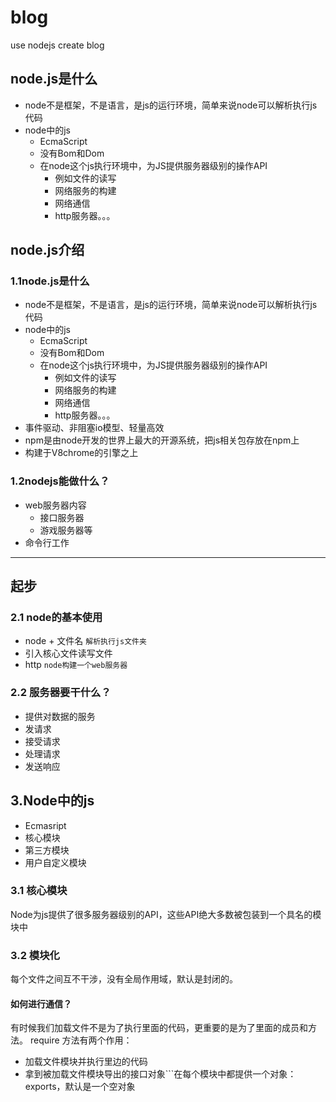 # blog
use nodejs create blog
## node.js是什么
- node不是框架，不是语言，是js的运行环境，简单来说node可以解析执行js代码
- node中的js
   - EcmaScript
   - 没有Bom和Dom
   - 在node这个js执行环境中，为JS提供服务器级别的操作API
     - 例如文件的读写
     - 网络服务的构建
     - 网络通信
     - http服务器。。。

## node.js介绍

### 1.1node.js是什么
- node不是框架，不是语言，是js的运行环境，简单来说node可以解析执行js代码
- node中的js
   - EcmaScript
   - 没有Bom和Dom
   - 在node这个js执行环境中，为JS提供服务器级别的操作API
     - 例如文件的读写
     - 网络服务的构建
     - 网络通信
     - http服务器。。。
- 事件驱动、非阻塞io模型、轻量高效
- npm是由node开发的世界上最大的开源系统，把js相关包存放在npm上
- 构建于V8chrome的引擎之上

### 1.2nodejs能做什么？
- web服务器内容
  - 接口服务器
  - 游戏服务器等
- 命令行工作

***   

## 起步
### 2.1 node的基本使用
- node + 文件名 ```解析执行js文件夹```
- 引入核心文件读写文件
- http ```node构建一个web服务器```

### 2.2 服务器要干什么？
  - 提供对数据的服务
  - 发请求
  - 接受请求
  - 处理请求
  - 发送响应

## 3.Node中的js
  - Ecmasript
  - 核心模块
  - 第三方模块
  - 用户自定义模块

### 3.1 核心模块
 Node为js提供了很多服务器级别的API，这些API绝大多数被包装到一个具名的模块中

### 3.2 模块化
 每个文件之间互不干涉，没有全局作用域，默认是封闭的。
 #### 如何进行通信？
   有时候我们加载文件不是为了执行里面的代码，更重要的是为了里面的成员和方法。
   require 方法有两个作用：
   - 加载文件模块并执行里边的代码
   - 拿到被加载文件模块导出的接口对象```在每个模块中都提供一个对象：exports，默认是一个空对象



 






